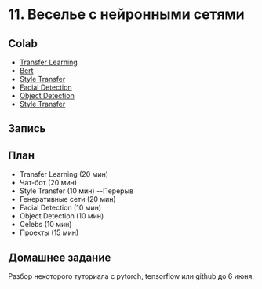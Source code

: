 # 11. Веселье с нейронными сетями

## Colab
* [Transfer Learning](https://colab.research.google.com/github/samstikhin/ml2021/blob/master/FunWithNN/1_transfer_learning.ipynb)
* [Bert](https://colab.research.google.com/github/samstikhin/ml2021/blob/master/FunWithNN/2_bert_pytorch.ipynb)
* [Style Transfer](https://colab.research.google.com/github/samstikhin/ml2021/blob/master/FunWithNN/3_neural_style_tutorial.ipynb)
* [Facial Detection](https://colab.research.google.com/drive/1OKciI0ETCpWdRjP-VOGpBulDJojYfgWv#scrollTo=4G17R3afMFCB)
* [Object Detection](https://colab.research.google.com/github/pytorch/vision/blob/temp-tutorial/tutorials/torchvision_finetuning_instance_segmentation.ipynb)
* [Style Transfer](https://colab.research.google.com/github/samstikhin/ml2021/blob/master/FunWithNN/4_StyleGAN.ipynb)


## Запись 


## План
* Transfer Learning (20 мин)
* Чат-бот (20 мин)
* Style Transfer (10 мин)
--Перерыв
* Генеративные сети (20 мин)
* Facial Detection (10 мин)
* Object Detection (10 мин)
* Celebs (10 мин)
* Проекты (15 мин)


## Домашнее задание
Разбор некоторого туториала с pytorch, tensorflow или github до 6 июня.
